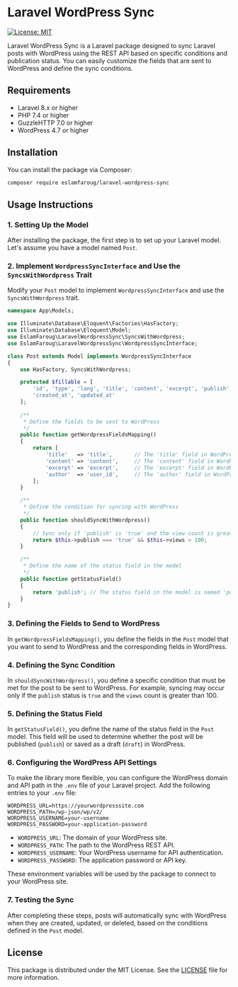 
# Laravel WordPress Sync

[![License: MIT](https://img.shields.io/badge/License-MIT-yellow.svg)](https://opensource.org/licenses/MIT)

Laravel WordPress Sync is a Laravel package designed to sync Laravel posts with WordPress using the REST API based on specific conditions and publication status. You can easily customize the fields that are sent to WordPress and define the sync conditions.

## Requirements

- Laravel 8.x or higher
- PHP 7.4 or higher
- GuzzleHTTP 7.0 or higher
- WordPress 4.7 or higher

## Installation

You can install the package via Composer:

```bash
composer require eslamfaroug/laravel-wordpress-sync
```

## Usage Instructions

### 1. Setting Up the Model

After installing the package, the first step is to set up your Laravel model. Let's assume you have a model named `Post`.

### 2. Implement `WordpressSyncInterface` and Use the `SyncsWithWordpress` Trait

Modify your `Post` model to implement `WordpressSyncInterface` and use the `SyncsWithWordpress` trait.

```php
namespace App\Models;

use Illuminate\Database\Eloquent\Factories\HasFactory;
use Illuminate\Database\Eloquent\Model;
use EslamFaroug\LaravelWordpressSync\SyncsWithWordpress;
use EslamFaroug\LaravelWordpressSync\WordpressSyncInterface;

class Post extends Model implements WordpressSyncInterface
{
    use HasFactory, SyncsWithWordpress;

    protected $fillable = [
        'id', 'type', 'lang', 'title', 'content', 'excerpt', 'publish', 'user_id', 'views',
        'created_at', 'updated_at'
    ];
    
    /**
     * Define the fields to be sent to WordPress
     */
    public function getWordpressFieldsMapping()
    {
        return [
            'title'   => 'title',       // The 'title' field in WordPress maps to the 'title' field in the model
            'content' => 'content',     // The 'content' field in WordPress maps to the 'content' field in the model
            'excerpt' => 'excerpt',     // The 'excerpt' field in WordPress maps to the 'excerpt' field in the model
            'author'  => 'user_id',     // The 'author' field in WordPress maps to the 'user_id' field in the model
        ];
    }

    /**
     * Define the condition for syncing with WordPress
     */
    public function shouldSyncWithWordpress()
    {
        // Sync only if 'publish' is 'true' and the view count is greater than 100
        return $this->publish === 'true' && $this->views > 100;
    }

    /**
     * Define the name of the status field in the model
     */
    public function getStatusField()
    {
        return 'publish'; // The status field in the model is named 'publish'
    }
}
```

### 3. Defining the Fields to Send to WordPress

In `getWordpressFieldsMapping()`, you define the fields in the `Post` model that you want to send to WordPress and the corresponding fields in WordPress.

### 4. Defining the Sync Condition

In `shouldSyncWithWordpress()`, you define a specific condition that must be met for the post to be sent to WordPress. For example, syncing may occur only if the `publish` status is `true` and the `views` count is greater than 100.

### 5. Defining the Status Field

In `getStatusField()`, you define the name of the status field in the `Post` model. This field will be used to determine whether the post will be published (`publish`) or saved as a draft (`draft`) in WordPress.

### 6. Configuring the WordPress API Settings

To make the library more flexible, you can configure the WordPress domain and API path in the `.env` file of your Laravel project. Add the following entries to your `.env` file:

```env
WORDPRESS_URL=https://yourwordpresssite.com
WORDPRESS_PATH=/wp-json/wp/v2/
WORDPRESS_USERNAME=your-username
WORDPRESS_PASSWORD=your-application-password
```

- `WORDPRESS_URL`: The domain of your WordPress site.
- `WORDPRESS_PATH`: The path to the WordPress REST API.
- `WORDPRESS_USERNAME`: Your WordPress username for API authentication.
- `WORDPRESS_PASSWORD`: The application password or API key.

These environment variables will be used by the package to connect to your WordPress site.

### 7. Testing the Sync

After completing these steps, posts will automatically sync with WordPress when they are created, updated, or deleted, based on the conditions defined in the `Post` model.

## License

This package is distributed under the MIT License. See the [LICENSE](LICENSE) file for more information.
